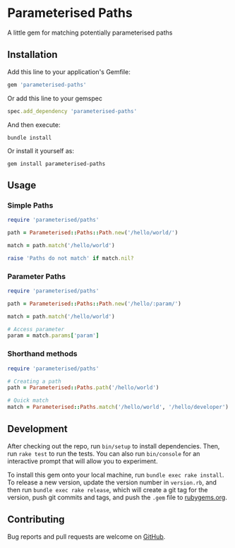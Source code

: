 # Parameterised Paths

A little gem for matching potentially parameterised paths

## Installation

Add this line to your application's Gemfile:

```ruby
gem 'parameterised-paths'
```

Or add this line to your gemspec

```ruby
spec.add_dependency 'parameterised-paths'
```

And then execute:

```shell
bundle install
```

Or install it yourself as:

```shell
gem install parameterised-paths
```

## Usage

### Simple Paths

```ruby
require 'parameterised/paths'

path = Parameterised::Paths::Path.new('/hello/world/')

match = path.match('/hello/world')

raise 'Paths do not match' if match.nil?
```

### Parameter Paths

```ruby
require 'parameterised/paths'

path = Parameterised::Paths::Path.new('/hello/:param/')

match = path.match('/hello/world')

# Access parameter
param = match.params['param']
```

### Shorthand methods

```ruby
require 'parameterised/paths'

# Creating a path
path = Parameterised::Paths.path('/hello/world')

# Quick match
match = Parameterised::Paths.match('/hello/world', '/hello/developer')
```

## Development

After checking out the repo, run `bin/setup` to install dependencies. Then, run `rake test` to run the tests. You can also run `bin/console` for an interactive prompt that will allow you to experiment.

To install this gem onto your local machine, run `bundle exec rake install`. To release a new version, update the version number in `version.rb`, and then run `bundle exec rake release`, which will create a git tag for the version, push git commits and tags, and push the `.gem` file to [rubygems.org](https://rubygems.org).

## Contributing

Bug reports and pull requests are welcome on [GitHub](https://github.com/chrisBirmingham/parameterised-paths).
